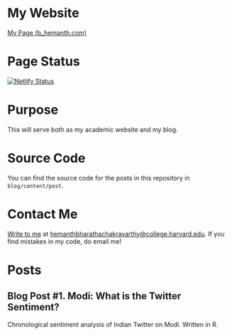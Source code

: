 # My Website
[My Page (b_hemanth.com)](https://www.b-hemanth.com")

# Page Status
[![Netlify Status](https://api.netlify.com/api/v1/badges/342cdd99-47e8-45e5-9d5f-ce533e95b70a/deploy-status)](https://app.netlify.com/sites/b-hemanth/deploys)

# Purpose
This will serve both as my academic website and my blog. 

# Source Code
You can find the source code for the posts in this repository in `blog/content/post`.

# Contact Me
[Write to me]("mailto:hemanthbharathachakravarthy@college.harvard.edu") at hemanthbharathachakravarthy@college.harvard.edu. If you find mistakes in my code, do email me!

# Posts
## Blog Post #1. Modi: What is the Twitter Sentiment?
Chronological sentiment analysis of Indian Twitter on Modi. Written in R.
